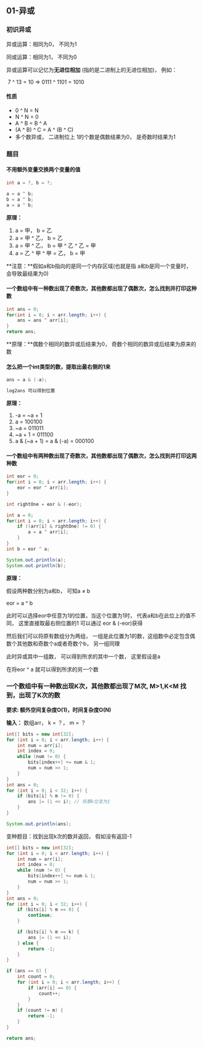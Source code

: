## 01-异或

### 初识异或

异或运算：相同为0， 不同为1

同或运算：相同为1， 不同为0

异或运算可以记忆为**无进位相加** (指的是二进制上的无进位相加)， 例如：

​	7 \^ 13 = 10 => 0111 \^ 1101 = 1010

#### 性质

- 0 \^ N = N 
- N \^ N = 0
- A \^ B = B \^ A
- (A \^ B) \^ C = A \^ (B \^ C)
- 多个数异或， 二进制位上 1的个数是偶数结果为0， 是奇数时结果为1

### 题目

#### 不用额外变量交换两个变量的值

```java
int a = ?, b = ?;

a = a ^ b;
b = a ^ b;
a = a ^ b;
```

**原理：**

1. a = 甲， b = 乙
2. a = 甲 \^ 乙， b = 乙
3. a = 甲 ^ 乙， b = 甲 ^ 乙 \^ 乙 = 甲
4. a = 乙 \^ 甲 \^ 甲 = 乙， b = 甲

**注意：**假如a和b指向的是同一个内存区域(也就是指 a和b是同一个变量时， 会导致最结果为0)

#### 一个数组中有一种数出现了奇数次，其他数都出现了偶数次，怎么找到并打印这种数

```java
int ans = 0;
for(int i = 0; i < arr.length; i++) {
    ans = ans ^ arr[i];
}
return ans;
```

**原理：**偶数个相同的数异或后结果为0， 奇数个相同的数异或后结果为原来的数

#### 怎么把一个int类型的数，提取出最右侧的1来

```java
ans = a & (-a);

log2ans 可以得到位置
```

**原理：**

1. -a = ~a + 1
2. a = 100100
3. ~a = 011011
4. ~a + 1 = 011100
5. a & (~a + 1) = a & (-a) = 000100

#### 一个数组中有两种数出现了奇数次，其他数都出现了偶数次，怎么找到并打印这两种数

```java
int eor = 0;
for(int i = 0; i < arr.length; i++) {
    eor = eor ^ arr[i];
}

int rightOne = eor & (-eor);

int a = 0;
for(int i = 0; i < arr.length; i++) {
    if ((arr[i] & rightOne) != 0) {
        a = a ^ arr[i];
    }
}
int b = eor ^ a;

System.out.println(a);
System.out.println(b);
```

**原理：**

假设两种数分别为a和b， 可知a ≠ b

eor = a \^ b

此时可以选择eor中任意为1的位置，当这个位置为1时， 代表a和b在此位上的值不同， 这里直接取最右侧位置的1 可以通过 eor & (-eor)获得

然后我们可以将原有数组分为两组， 一组是此位置为1的数，这组数中必定包含偶数个其他数和奇数个a或者奇数个b， 另一组同理

此时异或其中一组数， 可以得到所求的其中一个数， 这里假设是a

在将eor \^ a 就可以得到所求的另一个数

### 一个数组中有一种数出现K次，其他数都出现了M次, M>1,K<M 找到，出现了K次的数

**要求: 额外空间复杂度O(1)，时间复杂度O(N)**

**输入：** 数组arr， k = ？， m = ？

```java
int[] bits = new int[32];
for (int i = 0; i < arr.length; i++) {
    int num = arr[i];
    int index = 0;
    while (num != 0) {
        bits[index++] += num & 1;
        num = num >> 1;
    }
}
int ans = 0;
for (int i = 0; i < 32; i++) {
    if (bits[i] % m != 0) {
        ans |= (1 << i); // 将第k位变为1
    }
}

System.out.println(ans);
```

变种题目：找到出现k次的数并返回， 假如没有返回-1

```java
int[] bits = new int[32];
for (int i = 0; i < arr.length; i++) {
    int num = arr[i];
    int index = 0;
    while (num != 0) {
        bits[index++] += num & 1;
        num = num >> 1;
    }
}
int ans = 0;
for (int i = 0; i < 32; i++) {
    if (bits[i] % m == 0) {
        continue;
    }

    if (bits[i] % m == k) {
        ans |= (1 << i);
    } else {
        return -1;
    }
}

if (ans == 0) {
    int count = 0;
    for (int i = 0; i < arr.length; i++) {
        if (arr[i] == 0) {
            count++;
        }
    }
    if (count != m) {
        return -1;
    }
}

return ans;
```

